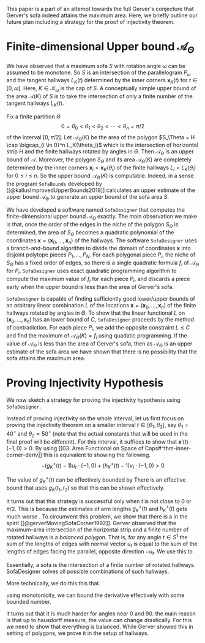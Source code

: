 This paper is a part of an attempt towards the full Gerver's conjecture that Gerver's sofa indeed attains the maximum area. Here, we briefly outline our future plan including a strategy for the proof of injectivity theorem.

# Finite-dimensional Upper bound $\mathcal{A}_{\Theta}$

We have observed that a maximum sofa $S$ with rotation angle $\omega$ can be assumed to be monotone. So $S$ is an intersection of the parallelogram $P_\omega$ and the tangent hallways $L_K(t)$ determined by the inner corners $\mathbf{x}_K(t)$ for $t \in [0, \omega]$. Here, $K \in \mathcal{K}_\omega$ is the cap of $S$. A conceptually simple upper bound of the area $\mathcal{A}(K)$ of $S$ is to take the intersection of only a finite number of the tangent hallways $L_K(t)$.

Fix a finite partition $\Theta$
$$0 = \theta_0 < \theta_1 < \theta_2 < \cdots < \theta_n = \pi/2$$
of the interval $[0, \pi/2]$. Let $\mathcal{A}_\Theta(K)$ be the area of the polygon $S_\Theta = H \cap \bigcap_{i \in 0}^n L_K(\theta_i)$ which is the intersection of horizontal strip $H$ and the finite hallways rotated by angles in $\Theta$. Then $\mathcal{A}_\Theta$ is an upper bound of $\mathcal{A}$. Moreover, the polygon $S_\Theta$ and its area $\mathcal{A}_\Theta(K)$ are completely determined by the inner corners $\mathbf{x}_i = \mathbf{x}_K(\theta_i)$ of the finite hallways $L_i = L_K(\theta_i)$ for $0 \leq i \leq n$. So the upper bound $\mathcal{A}_\Theta(K)$ is computable. Indeed, in a sense the program `SofaBounds` developed by [[@kallusImprovedUpperBounds2018]] calculates an upper estimate of the upper bound $\mathcal{A}_\Theta$ to generate an upper bound of the sofa area $S$.

We have developed a software named `SofaDesigner` that computes the finite-dimensional upper bound $\mathcal{A}_\Theta$ exactly. The main observation we make is that, once the order of the edges in the niche of the polygon $S_\Theta$ is determined, the area of $S_\Theta$ becomes a quadratic polynomial of the coordinates $\mathbf{x} = (\mathbf{x}_0, \dots, \mathbf{x}_n)$ of the hallways. The software `SofaDesigner` uses a branch-and-bound algorithm to divide the domain of coordinates $\mathbf{x}$ into disjoint polytope pieces $P_1, \dots, P_N$. For each polygonal piece $P_i$, the niche of $S_\Theta$ has a fixed order of edges, so there is a single quadratic formula $f_i$ of $\mathcal{A}_\Theta$ for $P_i$. `SofaDesigner` uses exact quadratic programming algorithm to compute the maximum value of $f_i$ for each piece $P_i$, and discards a piece early when the upper bound is less than the area of Gerver's sofa. 

`SofaDesigner` is capable of finding sufficiently good lower/upper bounds of an arbitrary linear combination $L$ of the locations $\mathbf{x} = (\mathbf{x}_0, \dots, \mathbf{x}_n)$ of the finite hallways rotated by angles in $\Theta$. To show that the linear functional $L$ on $(\mathbf{x}_0, \dots, \mathbf{x}_n)$ has an lower bound of $C$, `SofaDesigner` proceeds by the method of contradiction. For each piece $P_i$, we add the opposite constraint $L \leq C$ and find the maximum of $\mathcal{A}_\Theta(K) = f_i$ using quadatic programming. If the value of $\mathcal{A}_\Theta$ is less than the area of Gerver's sofa, then as $\mathcal{A}_\Theta$ is an upper estimate of the sofa area we have shown that there is no possibility that the sofa attains the maximum area.

# Proving Injectivity Hypothesis

We now sketch a strategy for proving the injectivity hypothesis using `SofaDesigner`. 

Instead of proving injectivity on the whole interval, let us first focus on proving the injectivity theorem on a smaller interval $t \in [\theta_1, \theta_2]$, say $\theta_1 = 40^\circ$ and $\theta_2 = 50^\circ$  (note that the actual constants that will be used in the final proof will be different). For this interval, it suffices to show that $\mathbf{x}'(t) \cdot (-1, 0) > 0$. By using [[03. Area Functional on Space of Caps#^thm-inner-corner-deriv]] this is equivalent to showing the following. 
$$
-(g_K^+(t) - 1) u_t \cdot (-1, 0) + (h_K^+(t) - 1) v_t \cdot (-1, 0) > 0
$$

The value of $g^+_K(t)$ can be effectively bounded by 
There is an effective bound that uses $g_K(t_1, t_2)$ so that this can be shown effectively. 

It turns out that this strategy is successful only when $t$ is not close to $0$ or $\pi/2$. This is because the estimates of arm lengths $g_K^+(t)$ and $h_K^+(t)$ gets much worse . To circumvent this problem, we show that there is a  in the spirit [[@gerverMovingSofaCorner1992]]. Gerver observed that the maximum-area intersection of the horizontal strip and a finite number of rotated hallways is a _balanced polygon_. That is, for any angle $t \in S^1$ the sum of the lengths of edges with normal vector $u_t$ is equal to the sum of the lengths of edges facing the parallel, opposite direction $-u_t$. We use this to 

Essentially, a sofa is the intersection of a finite number of rotated hallways. SofaDesigner solves all possible combinations of such hallways. 

More technically, we do this this that.

using monotonicity, we can bound the derivative effectively with some bounded number.

it turns out that it is much harder for angles near 0 and 90. the main reason is that up to hausdorff measure, the value can change drastically. For this we need to show that everything is balanced. While Gerver showed this in setting of polygons, we prove it in the setup of hallways. 

